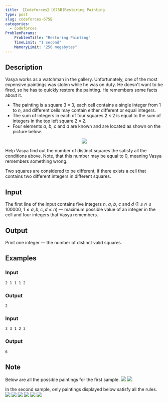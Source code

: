 ```yaml
---
title: 【Codeforces】[675B]Restoring Painting
type: post
slug: codeforces-675B
categories:
  - codeforces
ProblemParams:
    ProblemTitle: "Restoring Painting"
    TimeLimit: "1 second"
    MemoryLimit: "256 megabytes"
---
```


## Description

Vasya works as a watchman in the gallery. Unfortunately, one of the most expensive paintings was stolen while he was on duty. He doesn't want to be fired, so he has to quickly restore the painting. He remembers some facts about it.

*   The painting is a square $3 × 3$, each cell contains a single integer from $1$ to $n$, and different cells may contain either different or equal integers.
*   The sum of integers in each of four squares $2 × 2$ is equal to the sum of integers in the top left square $2 × 2$.
*   Four elements $a$, $b$, $c$ and $d$ are known and are located as shown on the picture below.

<div style="text-align: center;"><img class="tex-graphics" src="https://r2-oj.boiltask.com/codeforces-675B/00dc8a667b3c1cef107e1eda42e7e8e6" style="max-width: 100.0%;max-height: 100.0%;"></div>

Help Vasya find out the number of distinct squares the satisfy all the conditions above. Note, that this number may be equal to $0$, meaning Vasya remembers something wrong.

Two squares are considered to be different, if there exists a cell that contains two different integers in different squares.

## Input

The first line of the input contains five integers $n$, $a$, $b$, $c$ and $d$ ($1 ≤ n ≤ 100 000$, $1 ≤ a, b, c, d ≤ n$) — maximum possible value of an integer in the cell and four integers that Vasya remembers.

## Output

Print one integer — the number of distinct valid squares.

## Examples

### Input

```
2 1 1 1 2

```

### Output

```
2

```

### Input

```
3 3 1 2 3

```

### Output

```
6

```

## Note

Below are all the possible paintings for the first sample. ![](https://r2-oj.boiltask.com/codeforces-675B/1b88bc3de95c1accb24b5ee23983e3eb) ![](https://r2-oj.boiltask.com/codeforces-675B/326bd412d88fbbef68a1f5c8515a7558)

In the second sample, only paintings displayed below satisfy all the rules. ![](https://r2-oj.boiltask.com/codeforces-675B/fddbb05767e29b1d3c0d314c06024d84) ![](https://r2-oj.boiltask.com/codeforces-675B/73581e006f2385dd32fd156d08d7ea86) ![](https://r2-oj.boiltask.com/codeforces-675B/f832ddd3d2a0e5d342e1f1b70f6750ff) ![](https://r2-oj.boiltask.com/codeforces-675B/b00e35b16dc3f48d84133f5ff346cb1e) ![](https://r2-oj.boiltask.com/codeforces-675B/3804065a5dbb5c9e140d36f2267c7148) ![](https://r2-oj.boiltask.com/codeforces-675B/f8a680555bd0d702b2981558330652b2)
